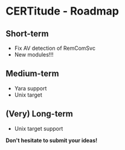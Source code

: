 CERTitude - Roadmap
=============

## Short-term

* Fix AV detection of RemComSvc
* New modules!!!


## Medium-term

* Yara support
* Unix target


## (Very) Long-term

* Unix target support


**Don't hesitate to submit your ideas!**